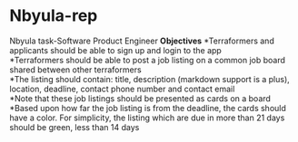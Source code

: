# Nbyula-rep
Nbyula task-Software Product Engineer
**Objectives**
*Terraformers and applicants should be able to sign up and login to
the app<br>
*Terraformers should be able to post a job listing on a common job
board shared between other terraformers<br>
*The listing should contain: title, description (markdown
support is a plus), location, deadline, contact phone
number and contact email<br>
*Note that these job listings should be presented as cards on a
board<br>
*Based upon how far the job listing is from the deadline, the
cards should have a color. For simplicity, the listing which
are due in more than 21 days should be green, less than 14 days<br>
